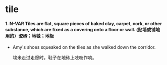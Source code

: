 # tile

#### 1. N-VAR Tiles are flat, square pieces of baked clay, carpet, cork, or other substance, which are fixed as a covering onto a floor or wall. (贴墙或铺地用的）瓷砖；地毯；地板

- Amy's shoes squeaked on the tiles as she walked down the corridor.

  埃米走过走廊时，鞋子在地砖上吱吱作响。